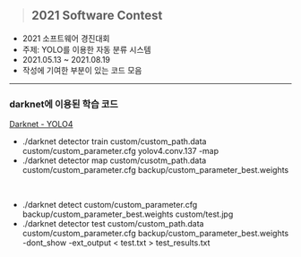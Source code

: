 > ## 2021 Software Contest

- 2021 소프트웨어 경진대회
- 주제: YOLO를 이용한 자동 분류 시스템
- 2021.05.13 ~ 2021.08.19
- 작성에 기여한 부분이 있는 코드 모음

---

### darknet에 이용된 학습 코드

[Darknet - YOLO4](https://github.com/AlexeyAB/darknet)

<!-- ./darknet detector calc_anchors custom/custom_path.data custom/custom_parameter.cfg -num_of_clusters 9 -width 608 -height 608 -->

- ./darknet detector train custom/custom_path.data custom/custom_parameter.cfg yolov4.conv.137 -map
- ./darknet detector map custom/cusotm_path.data custom/custom_parameter.cfg backup/custom_parameter_best.weights

<br />

- ./darknet detect custom/custom_parameter.cfg backup/custom_parameter_best.weights custom/test.jpg
- ./darknet detector test custom/custom_path.data custom/custom_parameter.cfg backup/custom_parameter_best.weights -dont_show -ext_output < test.txt > test_results.txt
